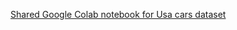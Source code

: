 [Shared Google Colab notebook for Usa cars dataset](https://colab.research.google.com/drive/1qGeJVONcew_HU1syw9Z-alHTSmL4rltZ)